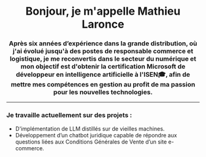 <div align="center">

# Bonjour, je m'appelle Mathieu Laronce

### Après six années d’expérience dans la grande distribution, où j'ai évolué jusqu'à des postes de responsable commerce et logistique, je me reconvertis dans le secteur du numérique et mon objectif est d'obtenir la certification Microsoft de développeur en intelligence artificielle à l'ISEN🎓, afin de mettre mes compétences en gestion au profit de ma passion pour les nouvelles technologies.

</div>

---

### Je travaille actuellement sur des projets :
- D'implémentation de LLM distillés sur de vieilles machines.  
- Développement d’un chatbot juridique capable de répondre aux questions liées aux Conditions Générales de Vente d’un site e-commerce.
